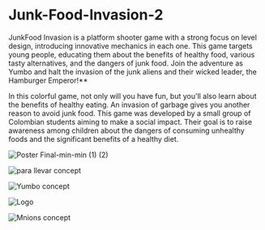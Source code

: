 # Junk-Food-Invasion-2

JunkFood Invasion is a platform shooter game with a strong focus on level design, introducing innovative mechanics in each one. This game targets young people, educating them about the benefits of healthy food, various tasty alternatives, and the dangers of junk food. Join the adventure as Yumbo and halt the invasion of the junk aliens and their wicked leader, the Hamburger Emperor!**

In this colorful game, not only will you have fun, but you'll also learn about the benefits of healthy eating. An invasion of garbage gives you another reason to avoid junk food. This game was developed by a small group of Colombian students aiming to make a social impact. Their goal is to raise awareness among children about the dangers of consuming unhealthy foods and the significant benefits of a healthy diet.

![Poster Final-min-min (1) (2)](https://github.com/Phentecost/Junk-Food-Invasion-2/assets/111182089/953f2de6-7680-49ec-9ed3-903ba394f45d)

![para llevar concept](https://github.com/Phentecost/Junk-Food-Invasion-2/assets/111182089/2476722e-2ec2-4856-b758-761adcabbcef)

![Yumbo concept](https://github.com/Phentecost/Junk-Food-Invasion-2/assets/111182089/d4723222-1ff1-4f22-94e8-2c0dcd75a8e2)

![Logo](https://github.com/Phentecost/Junk-Food-Invasion-2/assets/111182089/5b5671f3-6773-4a4f-8ca7-d9f5ad479d2a)

![Mnions concept](https://github.com/Phentecost/Junk-Food-Invasion-2/assets/111182089/304972fa-2a57-4ab9-b117-173606c519d3)
